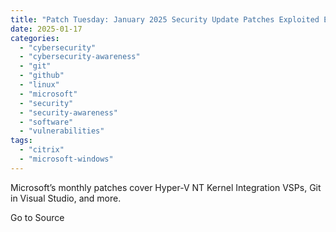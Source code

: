 ```yaml
---
title: "Patch Tuesday: January 2025 Security Update Patches Exploited Elevation of Privilege Attacks"
date: 2025-01-17
categories: 
  - "cybersecurity"
  - "cybersecurity-awareness"
  - "git"
  - "github"
  - "linux"
  - "microsoft"
  - "security"
  - "security-awareness"
  - "software"
  - "vulnerabilities"
tags: 
  - "citrix"
  - "microsoft-windows"
---
```


Microsoft’s monthly patches cover Hyper-V NT Kernel Integration VSPs, Git in Visual Studio, and more.

Go to Source
